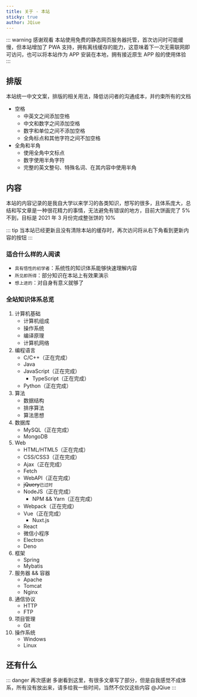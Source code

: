 ```yaml
---
title: 关于 - 本站
sticky: true
author: JQiue
---
```


::: warning 感谢观看
本站使用免费的静态网页服务器托管，首次访问时可能缓慢，但本站增加了 PWA 支持，拥有离线缓存的能力，这意味着下一次无需联网即可访问，也可以将本站作为 APP 安装在本地，拥有接近原生 APP 般的使用体验
:::

## 排版

本站统一中文文案，排版的相关用法，降低访问者的沟通成本，并约束所有的文档

+ 空格
  + 中英文之间添加空格
  + 中文和数字之间添加空格
  + 数字和单位之间不添加空格
  + 全角标点和其他字符之间不加空格
+ 全角和半角
  + 使用全角中文标点
  + 数字使用半角字符
  + 完整的英文整句、特殊名词、在其内容中使用半角

## 内容

本站的内容记录的是我自大学以来学习的各类知识，想写的很多，且体系庞大，总结和写文章是一种很花精力的事情，无法避免有错误的地方，目前大饼画完了 5% 不到，目标是 2021 年 3 月份完成整张饼的 10%

::: tip
当本站已经更新且没有清除本站的缓存时，再次访问将从右下角看到更新内容的按钮
:::

### 适合什么样的人阅读

+ `具有悟性的初学者`：系统性的知识体系能够快速理解内容
+ `所见即所得`：部分知识在本站上有效果演示
+ `想上进的`：对自身有意义就够了

### 全站知识体系总览

1. 计算机基础
    + 计算机组成
    + 操作系统
    + 编译原理
    + 计算机网络
2. 编程语言
    + C/C++（正在完成）
    + Java
    + JavaScript（正在完成）
      + TypeScript（正在完成）
    + Python（正在完成）
3. 算法
    + 数据结构
    + 排序算法
    + 算法思想
4. 数据库
    + MySQL（正在完成）
    + MongoDB
5. Web
   + HTML/HTML5（正在完成）
   + CSS/CSS3（正在完成）
   + Ajax（正在完成）
   + Fetch
   + WebAPI（正在完成）
   + ~~jQuery~~`已过时`
   + NodeJS（正在完成）
     + NPM && Yarn（正在完成）
   + Webpack（正在完成）
   + Vue（正在完成）
     + Nuxt.js
   + React
   + 微信小程序
   + Electron
   + Deno
6. 框架
   + Spring
   + Mybatis
7. 服务器 && 容器
   + Apache
   + Tomcat
   + Nginx
8. 通信协议
   + HTTP
   + FTP
9. 项目管理
   + Git
10. 操作系统
    + Windows
    + Linux

## 还有什么

::: danger 再次感谢
多谢看到这里，有很多文章写了部分，但是自我感觉不成体系，所有没有放出来，请多给我一些时间，当然不仅仅这些内容 @JQiue
:::
